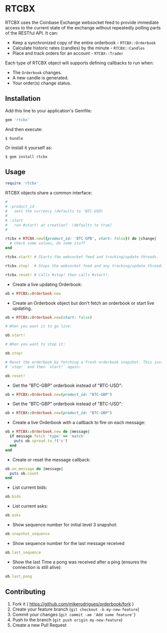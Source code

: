 # RTCBX 

RTCBX uses the Coinbase Exchange websocket feed to provide immediate access to
the current state of the exchange without repeatedly polling parts of the
RESTful API. It can:
* Keep a synchronized copy of the entire orderbook - `RTCBX::Orderbook`
* Calculate historic rates (candles) by the minute - `RTCBX::Candles`
* Place and track orders for an account - `RTCBX::Trader`

Each type of RTCBX object will supports defining callbacks to run when:
* The `Orderbook` changes.
* A new candle is generated.
* Your order(s) change status.

## Installation

Add this line to your application's Gemfile:

```ruby
gem 'rtcbx'
```

And then execute:

    $ bundle

Or install it yourself as:

    $ gem install rtcbx 

## Usage

```ruby
require 'rtcbx'
```
RTCBX objects share a common interface:
```ruby
#
# :product_id
#   sets the currency (defaults to 'BTC-USD)
#
# :start
#   run #start! at creation?  (defaults to true)
# 

rtcbx = RTCBX.new({product_id: 'BTC-GPB', start: false}) do |change|
  # check some values, do some stuff
end

rtcbx.start! # Starts the websocket feed and tracking/update threads.

rtcbx.stop!  # Stops the websocket feed and any tracking/update threads.

rtcbx.reset! # Calls #stop! then calls #start!.

```




* Create a live updating Orderbook:
```ruby
ob = RTCBX::Orderbook.new
```

* Create an Orderbook object but don't fetch an orderbook or start live
  updating.
```ruby
ob = RTCBX::Orderbook.new(start: false)

# When you want it to go live:

ob.start!

# When you want to stop it:

ob.stop!

# Reset the orderbook by fetching a fresh orderbook snapshot. This just calls
# `stop!` and then `start!` again:

ob.reset!
```

* Get the "BTC-GBP" orderbook instead of "BTC-USD":
```ruby
ob = RTCBX::Orderbook.new(product_id: "BTC-GBP")
```

* Get the "BTC-GBP" orderbook instead of "BTC-USD":
```ruby
ob = RTCBX::Orderbook.new(product_id: "BTC-GBP")
```

* Create a live Orderbook with a callback to fire on each message:
```ruby
ob = RTCBX::Orderbook.new do |message|
  if message.fetch 'type' == 'match'
    puts ob.spread.to_f('s')
  end
end
```

* Create or reset the message callback:
```ruby
ob.on_message do |message|
  puts ob.count
end
```

* List current bids:
```ruby
ob.bids
```

* List current asks:
```ruby
ob.asks
```

* Show sequence number for initial level 3 snapshot:
```ruby
ob.snapshot_sequence
```

* Show sequence number for the last message received
```ruby
ob.last_sequence
```

* Show the last Time a pong was received after a ping (ensures the connection is
  still alive):
```ruby
ob.last_pong
```

## Contributing

1. Fork it ( https://github.com/mikerodrigues/orderbook/fork )
2. Create your feature branch (`git checkout -b my-new-feature`)
3. Commit your changes (`git commit -am 'Add some feature'`)
4. Push to the branch (`git push origin my-new-feature`)
5. Create a new Pull Request
